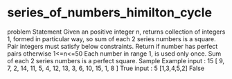 # series_of_numbers_himilton_cycle
problem Statement  Given an positive integer n, returns collection of integers 1, formed in particular way, so sum of each 2 series numbers is a square. Pair integers must satisfy below constraints. Return if number has perfect pairs otherwise  1&lt;=n&lt;=50 Each number in range 1, is used only once. Sum of each 2 series numbers is a perfect square.  Sample Example  input : 15  [ 9, 7, 2, 14, 11, 5, 4, 12, 13, 3, 6, 10, 15, 1, 8 ]  True  input : 5 [1,3,4,5,2]  False 
